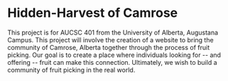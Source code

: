 # Hidden-Harvest of Camrose

This project is for AUCSC 401 from the University of Alberta, Augustana Campus. This project will involve the creation of a website to bring the community of Camrose, Alberta together through the process of fruit picking. Our goal is to create a place where individuals looking for -- and offering -- fruit can make this connection. Ultimately, we wish to build a community of fruit picking in the real world.
